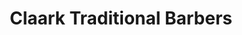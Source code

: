 ---
title: "Claark Traditional Barbers"
url: /colchester/claark-traditional-barbers/
shop: hairdresser
---